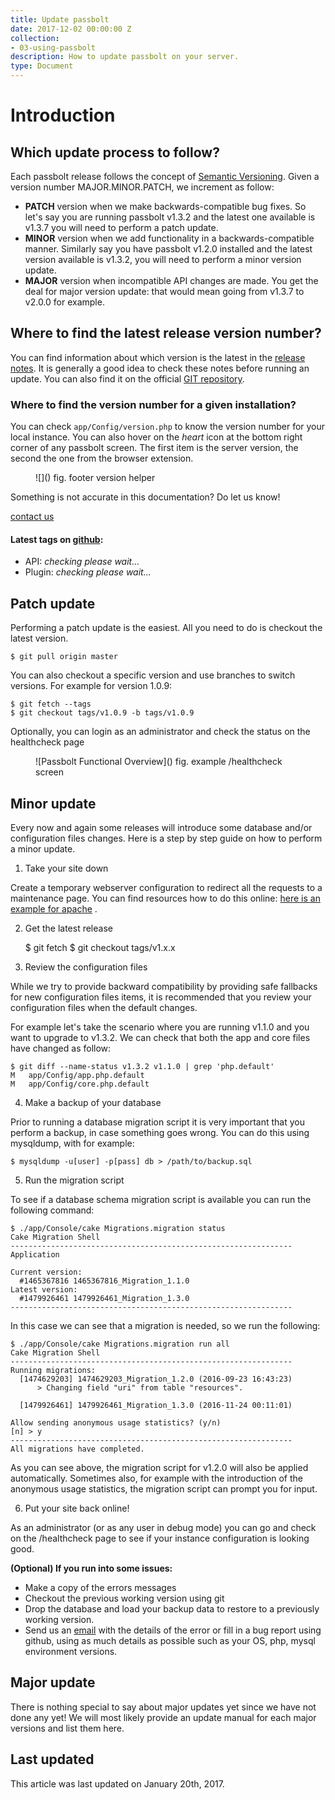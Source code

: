 ```yaml
---
title: Update passbolt
date: 2017-12-02 00:00:00 Z
collection:
- 03-using-passbolt
description: How to update passbolt on your server.
type: Document
---
```


# Introduction

## Which update process to follow?

Each passbolt release follows the concept of [Semantic Versioning](http://www.semver.org). Given a version number MAJOR.MINOR.PATCH, we increment as follow:

*   **PATCH** version when we make backwards-compatible bug fixes. So let's say you are running passbolt v1.3.2 and the latest one available is v1.3.7 you will need to perform a patch update.
*   **MINOR** version when we add functionality in a backwards-compatible manner. Similarly say you have passbolt v1.2.0 installed and the latest version available is v1.3.2, you will need to perform a minor version update.
*   **MAJOR** version when incompatible API changes are made. You get the deal for major version update: that would mean going from v1.3.7 to v2.0.0 for example.

## Where to find the latest release version number?

You can find information about which version is the latest in the [release notes](<?php echo Router::url('/release/notes',true); ?>). It is generally a good idea to check these notes before running an update. You can also find it on the official [GIT repository](https://github.com/passbolt/passbolt_api/blob/master/app/Config/version.php).

### Where to find the version number for a given installation?

You can check `app/Config/version.php` to know the version number for your local instance. You can also hover on the _<span class="visuallyhidden">heart</span>_ icon at the bottom right corner of any passbolt screen. The first item is the server version, the second the one from the browser extension.

<figure>![](<?php echo Router::url('/img/www_only/AN_footer_version_help.png'); ?>) <span class="legend">fig. footer version helper</span></figure>

Something is not accurate in this documentation? Do let us know!

[contact us](mailto:contact@passbolt.com)</div>

#### Latest tags on [github](https://www.github.com/passbolt):

*   API: <span class="js-passbolt_api-version">_checking please wait..._</span>
*   Plugin: <span class="js-passbolt_browser_extension-version">_checking please wait..._</span>

## Patch update

Performing a patch update is the easiest. All you need to do is checkout the latest version.

    $ git pull origin master

You can also checkout a specific version and use branches to switch versions. For example for version 1.0.9:

    $ git fetch --tags
    $ git checkout tags/v1.0.9 -b tags/v1.0.9

Optionally, you can login as an administrator and check the status on the healthcheck page

<figure>![Passbolt Functional Overview](<?php echo Router::url('/img/screenshots/AD_healthcheck.jpg');?>) <span class="legend">fig. example /healthcheck screen</span></figure>

## Minor update

Every now and again some releases will introduce some database and/or configuration files changes. Here is a step by step guide on how to perform a minor update.

1. Take your site down

Create a temporary webserver configuration to redirect all the requests to a maintenance page. You can find resources how to do this online: [here is an example for apache](http://stackoverflow.com/questions/21709026/apache-enable-maintenance-mode-across-all-virtual-hosts) .

2. Get the latest release

    $ git fetch
    $ git checkout tags/v1.x.x

3. Review the configuration files

While we try to provide backward compatibility by providing safe fallbacks for new configuration files items, it is recommended that you review your configuration files when the default changes.

For example let's take the scenario where you are running v1.1.0 and you want to upgrade to v1.3.2\. We can check that both the app and core files have changed as follow:

    $ git diff --name-status v1.3.2 v1.1.0 | grep 'php.default'
    M	app/Config/app.php.default
    M	app/Config/core.php.default

4. Make a backup of your database

Prior to running a database migration script it is very important that you perform a backup, in case something goes wrong. You can do this using mysqldump, with for example:

    $ mysqldump -u[user] -p[pass] db > /path/to/backup.sql

5. Run the migration script

To see if a database schema migration script is available you can run the following command:

    ﻿﻿$ ./app/Console/cake Migrations.migration status
    Cake Migration Shell
    ---------------------------------------------------------------
    Application

    Current version:
      #1465367816 1465367816_Migration_1.1.0
    Latest version:
      #1479926461 1479926461_Migration_1.3.0
    ---------------------------------------------------------------

In this case we can see that a migration is needed, so we run the following:

    ﻿$ ./app/Console/cake Migrations.migration run all
    Cake Migration Shell
    ---------------------------------------------------------------
    Running migrations:
      [1474629203] 1474629203_Migration_1.2.0 (2016-09-23 16:43:23)
          > Changing field "uri" from table "resources".

      [1479926461] 1479926461_Migration_1.3.0 (2016-11-24 00:11:01)

    Allow sending anonymous usage statistics? (y/n)
    [n] > y
    ---------------------------------------------------------------
    All migrations have completed.

As you can see above, the migration script for v1.2.0 will also be applied automatically. Sometimes also, for example with the introduction of the anonymous usage statistics, the migration script can prompt you for input.

6. Put your site back online!

As an administrator (or as any user in debug mode) you can go and check on the /healthcheck page to see if your instance configuration is looking good.

**(Optional) If you run into some issues:**

*   Make a copy of the errors messages
*   Checkout the previous working version using git
*   Drop the database and load your backup data to restore to a previously working version.
*   Send us an [email](mailto:contact@passbolt.com) with the details of the error or fill in a bug report using github, using as much details as possible such as your OS, php, mysql environment versions.

## Major update

There is nothing special to say about major updates yet since we have not done any yet! We will most likely provide an update manual for each major versions and list them here.

## Last updated

This article was last updated on January 20th, 2017.